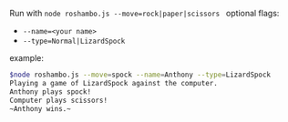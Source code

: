 Run with
`node roshambo.js --move=rock|paper|scissors `
optional flags:
- `--name=<your name>`
- `--type=Normal|LizardSpock`

example:
```bash
$node roshambo.js --move=spock --name=Anthony --type=LizardSpock
Playing a game of LizardSpock against the computer.
Anthony plays spock!
Computer plays scissors!
~Anthony wins.~
```



